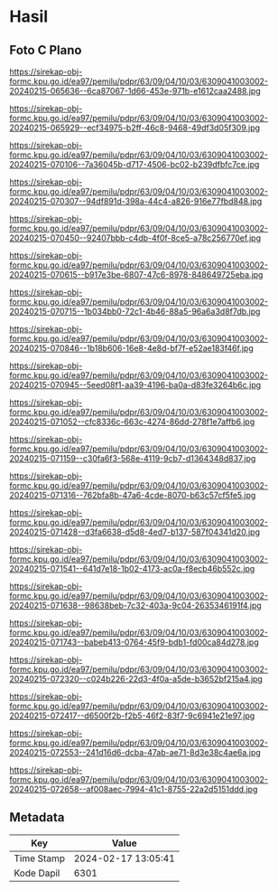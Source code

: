 # Hasil

## Foto C Plano

https://sirekap-obj-formc.kpu.go.id/ea97/pemilu/pdpr/63/09/04/10/03/6309041003002-20240215-065636--6ca87067-1d66-453e-971b-e1612caa2488.jpg

https://sirekap-obj-formc.kpu.go.id/ea97/pemilu/pdpr/63/09/04/10/03/6309041003002-20240215-065929--ecf34975-b2ff-46c8-9468-49df3d05f309.jpg

https://sirekap-obj-formc.kpu.go.id/ea97/pemilu/pdpr/63/09/04/10/03/6309041003002-20240215-070106--7a36045b-d717-4506-bc02-b239dfbfc7ce.jpg

https://sirekap-obj-formc.kpu.go.id/ea97/pemilu/pdpr/63/09/04/10/03/6309041003002-20240215-070307--94df891d-398a-44c4-a826-916e77fbd848.jpg

https://sirekap-obj-formc.kpu.go.id/ea97/pemilu/pdpr/63/09/04/10/03/6309041003002-20240215-070450--92407bbb-c4db-4f0f-8ce5-a78c256770ef.jpg

https://sirekap-obj-formc.kpu.go.id/ea97/pemilu/pdpr/63/09/04/10/03/6309041003002-20240215-070615--b917e3be-6807-47c6-8978-848649725eba.jpg

https://sirekap-obj-formc.kpu.go.id/ea97/pemilu/pdpr/63/09/04/10/03/6309041003002-20240215-070715--1b034bb0-72c1-4b46-88a5-96a6a3d8f7db.jpg

https://sirekap-obj-formc.kpu.go.id/ea97/pemilu/pdpr/63/09/04/10/03/6309041003002-20240215-070846--1b18b606-16e8-4e8d-bf7f-e52ae183f46f.jpg

https://sirekap-obj-formc.kpu.go.id/ea97/pemilu/pdpr/63/09/04/10/03/6309041003002-20240215-070945--5eed08f1-aa39-4196-ba0a-d83fe3264b6c.jpg

https://sirekap-obj-formc.kpu.go.id/ea97/pemilu/pdpr/63/09/04/10/03/6309041003002-20240215-071052--cfc8336c-663c-4274-86dd-278f1e7affb6.jpg

https://sirekap-obj-formc.kpu.go.id/ea97/pemilu/pdpr/63/09/04/10/03/6309041003002-20240215-071159--c30fa6f3-568e-4119-9cb7-d1364348d837.jpg

https://sirekap-obj-formc.kpu.go.id/ea97/pemilu/pdpr/63/09/04/10/03/6309041003002-20240215-071316--762bfa8b-47a6-4cde-8070-b63c57cf5fe5.jpg

https://sirekap-obj-formc.kpu.go.id/ea97/pemilu/pdpr/63/09/04/10/03/6309041003002-20240215-071428--d3fa6638-d5d8-4ed7-b137-587f04341d20.jpg

https://sirekap-obj-formc.kpu.go.id/ea97/pemilu/pdpr/63/09/04/10/03/6309041003002-20240215-071541--641d7e18-1b02-4173-ac0a-f8ecb46b552c.jpg

https://sirekap-obj-formc.kpu.go.id/ea97/pemilu/pdpr/63/09/04/10/03/6309041003002-20240215-071638--98638beb-7c32-403a-9c04-2635346191f4.jpg

https://sirekap-obj-formc.kpu.go.id/ea97/pemilu/pdpr/63/09/04/10/03/6309041003002-20240215-071743--babeb413-0764-45f9-bdb1-fd00ca84d278.jpg

https://sirekap-obj-formc.kpu.go.id/ea97/pemilu/pdpr/63/09/04/10/03/6309041003002-20240215-072320--c024b226-22d3-4f0a-a5de-b3652bf215a4.jpg

https://sirekap-obj-formc.kpu.go.id/ea97/pemilu/pdpr/63/09/04/10/03/6309041003002-20240215-072417--d6500f2b-f2b5-46f2-83f7-9c6941e21e97.jpg

https://sirekap-obj-formc.kpu.go.id/ea97/pemilu/pdpr/63/09/04/10/03/6309041003002-20240215-072553--241d16d6-dcba-47ab-ae71-8d3e38c4ae6a.jpg

https://sirekap-obj-formc.kpu.go.id/ea97/pemilu/pdpr/63/09/04/10/03/6309041003002-20240215-072658--af008aec-7994-41c1-8755-22a2d5151ddd.jpg


## Metadata

| Key        | Value               |
| ---------- | ------------------- |
| Time Stamp | 2024-02-17 13:05:41 |
| Kode Dapil | 6301                |



